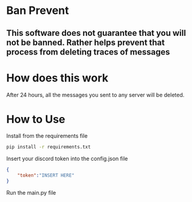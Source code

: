 # Ban Prevent
## **This software does not guarantee that you will not be banned. Rather helps prevent that process from deleting traces of messages**
# How does this work
After 24 hours, all the messages you sent to any server will be deleted.
# How to Use
Install from the requirements file
```cmd
pip install -r requirements.txt
```

Insert your discord token into the config.json file
```json
{
    "token":"INSERT HERE"
}
```

Run the main.py file